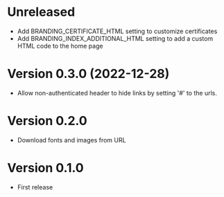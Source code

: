# Unreleased
- Add BRANDING_CERTIFICATE_HTML setting to customize certificates
- Add BRANDING_INDEX_ADDITIONAL_HTML setting to add a custom HTML code to the home page

# Version 0.3.0 (2022-12-28)
- Allow non-authenticated header to hide links by setting '#' to the urls.
# Version 0.2.0
- Download fonts and images from URL
# Version 0.1.0
- First release
